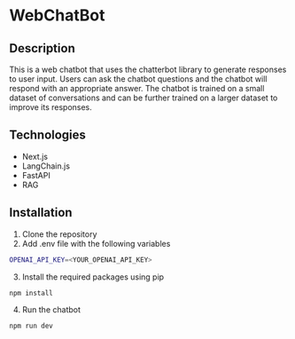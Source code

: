 # WebChatBot

## Description

This is a web chatbot that uses the chatterbot library to generate responses to user input. Users can ask the chatbot questions and the chatbot will respond with an appropriate answer. The chatbot is trained on a small dataset of conversations and can be further trained on a larger dataset to improve its responses.

## Technologies

- Next.js
- LangChain.js
- FastAPI
- RAG

## Installation

1. Clone the repository
2. Add .env file with the following variables

```bash
OPENAI_API_KEY=<YOUR_OPENAI_API_KEY>
```

3. Install the required packages using pip

```bash
npm install
```

4. Run the chatbot

```bash
npm run dev
```
